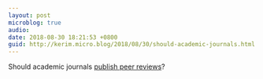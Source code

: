 ```yaml
---
layout: post
microblog: true
audio: 
date: 2018-08-30 18:21:53 +0800
guid: http://kerim.micro.blog/2018/08/30/should-academic-journals.html
---
```

Should academic journals [publish peer reviews](https://www.nature.com/articles/d41586-018-06032-w)?
